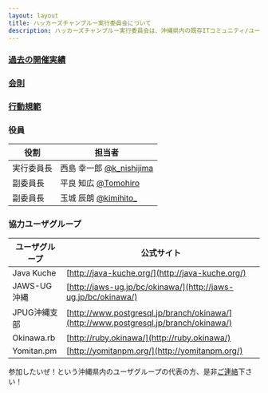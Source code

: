 ```yaml
---
layout: layout
title: ハッカーズチャンプルー実行委員会について
description: ハッカーズチャンプルー実行委員会は、沖縄県内の既存ITコミュニティ/ユーザグループにより構成されるコミュニティです。ハッカーズチャンプルーのイベント開催のため、2013年5月に設立されました。
---
```


### [過去の開催実績](/index.html#events)

### [会則](constitution.html)

### [行動規範](policy.html)

### 役員

役割       | 担当者
---------- | ------------------------------------------------------------------
実行委員長 | 西島 幸一郎 [@k_nishijima](https://twitter.com/k_nishijima)
副委員長   | 平良 知広 [@Tomohiro](https://twitter.com/Tomohiro)
副委員長   | 玉城 辰朗 [@kimihito_](https://twitter.com/kimihito_)


### 協力ユーザグループ

ユーザグループ          | 公式サイト
----------------------- | ------------------------------------------------------
Java Kuche              | [http://java-kuche.org/](http://java-kuche.org/)
JAWS-UG沖縄             | [http://jaws-ug.jp/bc/okinawa/](http://jaws-ug.jp/bc/okinawa/)
JPUG沖縄支部            | [http://www.postgresql.jp/branch/okinawa/](http://www.postgresql.jp/branch/okinawa/)
Okinawa.rb              | [http://ruby.okinawa/](http://ruby.okinawa/)
Yomitan.pm              | [http://yomitanpm.org/](http://yomitanpm.org/)


参加したいぜ！という沖縄県内のユーザグループの代表の方、是非[ご連絡](https://docs.google.com/forms/d/1MGJ4bVv8hpyXeLjvcGzZDpl838ZGHPA_plLqX_BJSbA/viewform)下さい！
